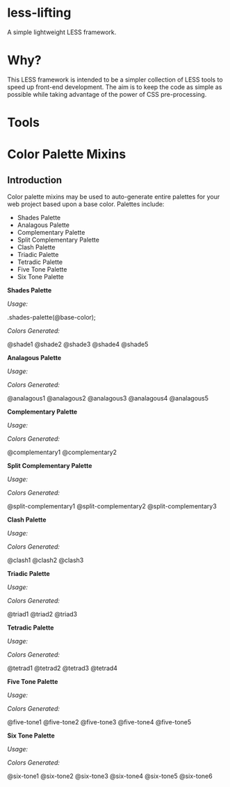 less-lifting
============

A simple lightweight LESS framework.


Why?
====

This LESS framework is intended to be a simpler collection of LESS tools to speed up front-end development. The aim is to keep the code as simple as possible while taking advantage of the power of CSS pre-processing.


Tools
===============

# Color Palette Mixins

## Introduction

Color palette mixins may be used to auto-generate entire palettes for your web project based upon a base color. Palettes include:

- Shades Palette
- Analagous Palette
- Complementary Palette
- Split Complementary Palette
- Clash Palette
- Triadic Palette
- Tetradic Palette
- Five Tone Palette
- Six Tone Palette

**Shades Palette**

_Usage:_

.shades-palette(@base-color);

_Colors Generated:_

@shade1
@shade2
@shade3
@shade4
@shade5

**Analagous Palette**

_Usage:_

_Colors Generated:_

@analagous1
@analagous2
@analagous3
@analagous4
@analagous5

**Complementary Palette**

_Usage:_

_Colors Generated:_

@complementary1
@complementary2

**Split Complementary Palette**

_Usage:_

_Colors Generated:_

@split-complementary1
@split-complementary2
@split-complementary3

**Clash Palette**

_Usage:_

_Colors Generated:_

@clash1
@clash2
@clash3

**Triadic Palette**

_Usage:_

_Colors Generated:_

@triad1
@triad2
@triad3

**Tetradic Palette**

_Usage:_

_Colors Generated:_

@tetrad1
@tetrad2
@tetrad3
@tetrad4

**Five Tone Palette**

_Usage:_

_Colors Generated:_

@five-tone1
@five-tone2
@five-tone3
@five-tone4
@five-tone5

**Six Tone Palette**

_Usage:_

_Colors Generated:_

@six-tone1
@six-tone2
@six-tone3
@six-tone4
@six-tone5
@six-tone6
